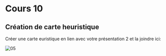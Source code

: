 # Cours 10
## Création de carte heuristique
Créer une carte euristique en lien avec votre présentation 2 et la joindre ici: 

![05](https://user-images.githubusercontent.com/89647723/142095594-4d069676-7e7f-4b98-bd40-c938751c92db.jpg)
